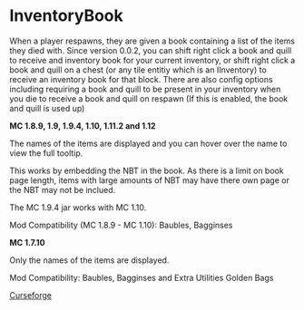InventoryBook
============

When a player respawns, they are given a book containing a list of the items they died with. Since version 0.0.2, you can shift right click a book and quill to receive and inventory book for your current inventory, or shift right click a book and quill on a chest (or any tile entitiy which is an IInventory) to receive an inventory book for that block. There are also config options including requiring a book and quill to be present in your inventory when you die to receive a book and quill on respawn (If this is enabled, the book and quill is used up)


**MC 1.8.9, 1.9, 1.9.4, 1.10, 1.11.2 and 1.12**

The names of the items are displayed and you can hover over the name to view the full tooltip.

This works by embedding the NBT in the book. As there is a limit on book page length, items with large amounts of NBT may have there own page or the NBT may not be inclued.

The MC 1.9.4 jar works with MC 1.10.

Mod Compatibility (MC 1.8.9 - MC 1.10): Baubles, Bagginses




**MC 1.7.10**

Only the names of the items are displayed.

Mod Compatibility: Baubles, Bagginses and Extra Utilities Golden Bags

[Curseforge](http://minecraft.curseforge.com/projects/inventorybook)